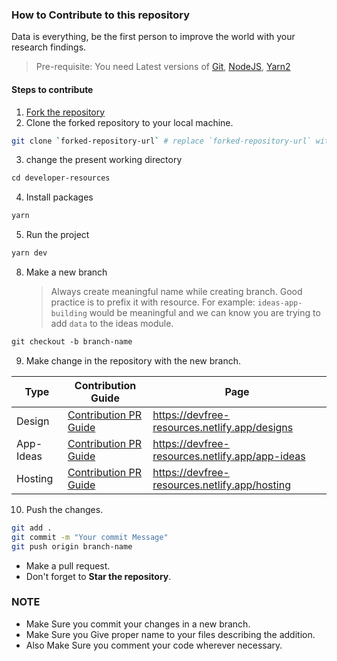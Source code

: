 ### How to Contribute to this repository

Data is everything, be the first person to improve the world with your research
findings.

> Pre-requisite: You need Latest versions of
> [Git](https://git-scm.com/downloads),
> [NodeJS](https://nodejs.org/en/download/),
> [Yarn2](https://yarnpkg.com/getting-started/install)

#### Steps to contribute

1. [Fork the repository](https://github.com/anburocky3/developer-resources/fork)
2. Clone the forked repository to your local machine.

```bash
git clone `forked-repository-url` # replace `forked-repository-url` with yours.
```

3. change the present working directory

```markdown
cd developer-resources
```

4. Install packages

```markdown
yarn
```

5. Run the project

```markdown
yarn dev
```

8. Make a new branch
   > Always create meaningful name while creating branch. Good practice is to
   > prefix it with resource. For example: `ideas-app-building` would be
   > meaningful and we can know you are trying to add `data` to the ideas
   > module.

```markdown
git checkout -b branch-name
```

9. Make change in the repository with the new branch.

| Type      | Contribution Guide                                       | Page                                            |
| --------- | -------------------------------------------------------- | ----------------------------------------------- |
| Design    | [Contribution PR Guide](./contributions-docs/design.md)  | https://devfree-resources.netlify.app/designs   |
| App-Ideas | [Contribution PR Guide](./contributions-docs/ideas.md)   | https://devfree-resources.netlify.app/app-ideas |
| Hosting   | [Contribution PR Guide](./contributions-docs/hosting.md) | https://devfree-resources.netlify.app/hosting   |

10. Push the changes.

```bash
git add .
git commit -m "Your commit Message"
git push origin branch-name
```

- Make a pull request.
- Don't forget to **Star the repository**.

### NOTE

- Make Sure you commit your changes in a new branch.
- Make Sure you Give proper name to your files describing the addition.
- Also Make Sure you comment your code wherever necessary.
